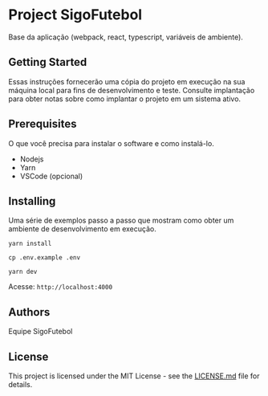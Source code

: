 # Project SigoFutebol

Base da aplicação (webpack, react, typescript, variáveis de ambiente).

## Getting Started

Essas instruções fornecerão uma cópia do projeto em execução na sua máquina local para fins de desenvolvimento e teste. Consulte implantação para obter notas sobre como implantar o projeto em um sistema ativo.

## Prerequisites

O que você precisa para instalar o software e como instalá-lo.

-   Nodejs
-   Yarn
-   VSCode (opcional)

## Installing

Uma série de exemplos passo a passo que mostram como obter um ambiente de desenvolvimento em execução.

```
yarn install
```

```
cp .env.example .env
```

```
yarn dev
```

Acesse: `http://localhost:4000`

## Authors

Equipe SigoFutebol

## License

This project is licensed under the MIT License - see the [LICENSE.md](LICENSE.md) file for details.
